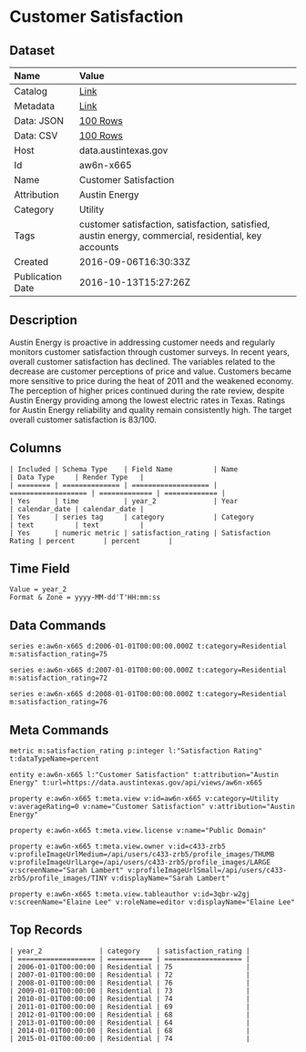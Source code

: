 # Customer Satisfaction

## Dataset

| Name | Value |
| :--- | :---- |
| Catalog | [Link](https://catalog.data.gov/dataset/customer-satisfaction) |
| Metadata | [Link](https://data.austintexas.gov/api/views/aw6n-x665) |
| Data: JSON | [100 Rows](https://data.austintexas.gov/api/views/aw6n-x665/rows.json?max_rows=100) |
| Data: CSV | [100 Rows](https://data.austintexas.gov/api/views/aw6n-x665/rows.csv?max_rows=100) |
| Host | data.austintexas.gov |
| Id | aw6n-x665 |
| Name | Customer Satisfaction |
| Attribution | Austin Energy |
| Category | Utility |
| Tags | customer satisfaction, satisfaction, satisfied, austin energy, commercial, residential, key accounts |
| Created | 2016-09-06T16:30:33Z |
| Publication Date | 2016-10-13T15:27:26Z |

## Description

Austin Energy is proactive in addressing customer needs and regularly monitors customer satisfaction through customer surveys. In recent years, overall customer satisfaction has declined. The variables related to the decrease are customer perceptions of price and value. Customers became more sensitive to price during the heat of 2011 and the weakened economy. The perception of higher prices continued during the rate review, despite Austin Energy providing among the lowest electric rates in Texas. Ratings for Austin Energy reliability and quality remain consistently high. The target overall customer satisfaction is 83/100.

## Columns

```ls
| Included | Schema Type    | Field Name          | Name                | Data Type     | Render Type   |
| ======== | ============== | =================== | =================== | ============= | ============= |
| Yes      | time           | year_2              | Year                | calendar_date | calendar_date |
| Yes      | series tag     | category            | Category            | text          | text          |
| Yes      | numeric metric | satisfaction_rating | Satisfaction Rating | percent       | percent       |
```

## Time Field

```ls
Value = year_2
Format & Zone = yyyy-MM-dd'T'HH:mm:ss
```

## Data Commands

```ls
series e:aw6n-x665 d:2006-01-01T00:00:00.000Z t:category=Residential m:satisfaction_rating=75

series e:aw6n-x665 d:2007-01-01T00:00:00.000Z t:category=Residential m:satisfaction_rating=72

series e:aw6n-x665 d:2008-01-01T00:00:00.000Z t:category=Residential m:satisfaction_rating=76
```

## Meta Commands

```ls
metric m:satisfaction_rating p:integer l:"Satisfaction Rating" t:dataTypeName=percent

entity e:aw6n-x665 l:"Customer Satisfaction" t:attribution="Austin Energy" t:url=https://data.austintexas.gov/api/views/aw6n-x665

property e:aw6n-x665 t:meta.view v:id=aw6n-x665 v:category=Utility v:averageRating=0 v:name="Customer Satisfaction" v:attribution="Austin Energy"

property e:aw6n-x665 t:meta.view.license v:name="Public Domain"

property e:aw6n-x665 t:meta.view.owner v:id=c433-zrb5 v:profileImageUrlMedium=/api/users/c433-zrb5/profile_images/THUMB v:profileImageUrlLarge=/api/users/c433-zrb5/profile_images/LARGE v:screenName="Sarah Lambert" v:profileImageUrlSmall=/api/users/c433-zrb5/profile_images/TINY v:displayName="Sarah Lambert"

property e:aw6n-x665 t:meta.view.tableauthor v:id=3qbr-w2gj v:screenName="Elaine Lee" v:roleName=editor v:displayName="Elaine Lee"
```

## Top Records

```ls
| year_2              | category    | satisfaction_rating | 
| =================== | =========== | =================== | 
| 2006-01-01T00:00:00 | Residential | 75                  | 
| 2007-01-01T00:00:00 | Residential | 72                  | 
| 2008-01-01T00:00:00 | Residential | 76                  | 
| 2009-01-01T00:00:00 | Residential | 73                  | 
| 2010-01-01T00:00:00 | Residential | 74                  | 
| 2011-01-01T00:00:00 | Residential | 69                  | 
| 2012-01-01T00:00:00 | Residential | 68                  | 
| 2013-01-01T00:00:00 | Residential | 64                  | 
| 2014-01-01T00:00:00 | Residential | 68                  | 
| 2015-01-01T00:00:00 | Residential | 74                  | 
```